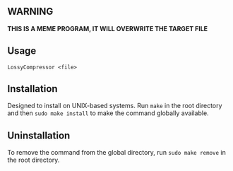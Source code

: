 ## WARNING
 **THIS IS A MEME PROGRAM, IT WILL OVERWRITE THE TARGET FILE**
## Usage
`LossyCompressor <file>` 

## Installation
Designed to install on UNIX-based systems. Run `make` in the root directory and then `sudo make install` to make the command globally available.
## Uninstallation
To remove the command from the global directory, run `sudo make remove` in the root directory.

